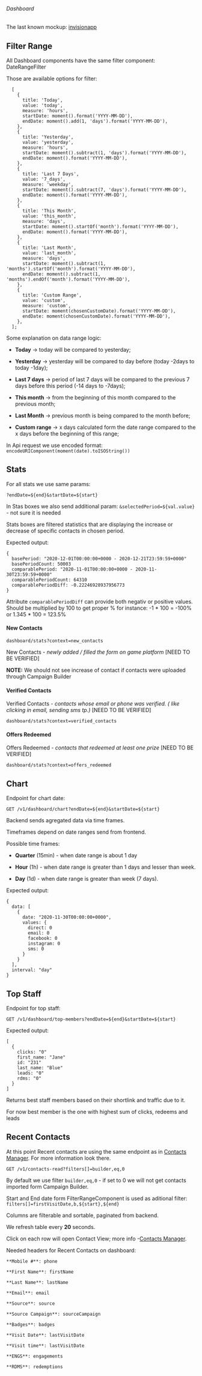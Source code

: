 ###### Dashboard

The last known mockup: 
[invisionapp](https://projects.invisionapp.com/share/9ZUYTXQW7BG#/screens/394746887) 

## Filter Range

All Dashboard components have the same filter component: DateRangeFilter

Those are available options for filter: 
```
  [
    {
      title: 'Today',
      value: 'today',
      measure: 'hours',
      startDate: moment().format('YYYY-MM-DD'),
      endDate: moment().add(1, 'days').format('YYYY-MM-DD'),
    },
    {
      title: 'Yesterday',
      value: 'yesterday',
      measure: 'hours',
      startDate: moment().subtract(1, 'days').format('YYYY-MM-DD'),
      endDate: moment().format('YYYY-MM-DD'),
    },
    {
      title: 'Last 7 Days',
      value: '7_days',
      measure: 'weekday',
      startDate: moment().subtract(7, 'days').format('YYYY-MM-DD'),
      endDate: moment().format('YYYY-MM-DD'),
    },
    {
      title: 'This Month',
      value: 'this_month',
      measure: 'days',
      startDate: moment().startOf('month').format('YYYY-MM-DD'),
      endDate: moment().format('YYYY-MM-DD'),
    },
    {
      title: 'Last Month',
      value: 'last_month',
      measure: 'days',
      startDate: moment().subtract(1, 'months').startOf('month').format('YYYY-MM-DD'),
      endDate: moment().subtract(1, 'months').endOf('month').format('YYYY-MM-DD'),
    },
    {
      title: 'Custom Range',
      value: 'custom',
      measure: 'custom',
      startDate: moment(chosenCustomDate).format('YYYY-MM-DD'),
      endDate: moment(chosenCustomDate).format('YYYY-MM-DD'),
    },
  ];
```

Some explanation on data range logic: 

- **Today** -> today will be compared to yesterday;

- **Yesterday** -> yesterday will be compared to day before (today -2days to today -1day);

- **Last 7 days** -> period of last 7 days will be compared to the previous 7 days before this period (-14 days to -7days);

- **This month** -> from the beginning of this month compared to the previous month;

- **Last Month** -> previous month is being compared to the month before;

- **Custom range** -> x days calculated form the date range compared to the x days before the beginning of this range;


In Api request we use encoded format: `encodeURIComponent(moment(date).toISOString())`

## Stats

For all stats we use same params:
```
?endDate=${end}&startDate=${start}
```

In Stas boxes we also send additional param: `&selectedPeriod=${val.value}` - not sure it is needed

Stats boxes are filtered statistics that are displaying the increase or decrease of specific contacts in chosen period.

Expected output:
```
{
  basePeriod: "2020-12-01T00:00:00+0000 - 2020-12-21T23:59:59+0000"
  basePeriodCount: 50003
  comparablePeriod: "2020-11-01T00:00:00+0000 - 2020-11-30T23:59:59+0000"
  comparablePeriodCount: 64310
  comparablePeriodDiff: -0.22246928937956773
}
```


Attribute `comparablePeriodDiff` can provide both negativ or positive values. Should be multiplied by 100 to get proper % for instance: -1 * 100 = -100% or 1.345 * 100 = 123.5%

#### New Contacts
```dashboard/stats?context=new_contacts```

New Contacts - *newly added / filled the form on game platform* [NEED TO BE VERIFIED]

**NOTE:** We should not see increase of contact if contacts were uploaded through Campaign Builder
#### Verified Contacts

Verified Contacts - *contacts whose email or phone was verified. ( like clicking in email, sending sms tp.)* [NEED TO BE VERIFIED]

```dashboard/stats?context=verified_contacts```
#### Offers Redeemed
Offers Redeemed - *contacts that redeemed at least one prize* [NEED TO BE VERIFIED]


```dashboard/stats?context=offers_redeemed```
## Chart

Endpoint for chart date:
```
GET /v1/dashboard/chart?endDate=${end}&startDate=${start}
```

Backend sends agregated data via time frames.

Timeframes depend on date ranges send from frontend.

Possible time frames:

- **Quarter** (15min) - when date range is about 1 day

- **Hour** (1h) - when date range is greater than 1 days and lesser than week.

- **Day** (1d) - when date range is greater than week (7 days).

Expected output: 

```
{
  data: [
    {
      date: "2020-11-30T00:00:00+0000",
      values: {
        direct: 0
        email: 0
        facebook: 0
        instagram: 0
        sms: 0
      }
    }
  ],
  interval: "day"
}
```


## Top Staff

Endpoint for top staff:

```
GET /v1/dashboard/top-members?endDate=${end}&startDate=${start}
```

Expected output:
```
[
  {
    clicks: "0"
    first_name: "Jane"
    id: "231"
    last_name: "Blue"
    leads: "0"
    rdms: "0"
  }
]
```

Returns best staff members based on their shortlink and traffic due to it.

For now best member is the one with highest sum of clicks, redeems and leads

## Recent Contacts

At this point Recent contacts are using the same endpoint as in [Contacts Manager](contacts-manager.md).
For more information look there.

```
GET /v1/contacts-read?filters[]=builder,eq,0
```

By default we use filter `builder,eq,0` - if set to 0 we will not get contacts imported form Campaign Builder.

Start and End date form FilterRangeComponent is used as aditional filter: `filters[]=firstVisitDate,b,${start},${end}`

Columns are filterable and sortable, paginated from backend.

We refresh table every **20** seconds.

Click on each row will open Contact View; more info -[Contacts Manager](contacts-manager.md).

Needed headers for Recent Contacts on dashboard:
```
**Mobile #**: phone

**First Name**: firstName

**Last Name**: lastName

**Email**: email

**Source**: source

**Source Campaign**: sourceCampaign

**Badges**: badges

**Visit Date**: lastVisitDate

**Visit time**: lastVisitDate

**ENGS**: engagements

**RDMS**: redemptions
```